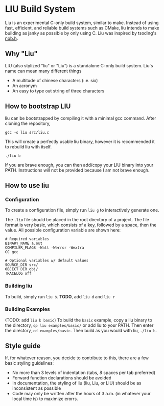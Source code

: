 # LIU Build System
Liu is an experimental C-only build system, similar to make. Instead of using fast, efficient, and reliable build systems such as CMake, liu intends to make building as janky as possible by only using C. Liu was inspired by tsoding's [nob.h](https://github.com/tsoding/nob.h).

## Why "Liu"
LIU (also stylized "liu" or "Liu") is a standalone C-only build system. Liu's name can mean many different things
 * A multitude of chinese characters (i.e. six)
 * An acronym
 * An easy to type out string of three characters

## How to bootstrap LIU
liu can be bootstrapped by compiling it with a minimal gcc command. After cloning the repository,
```
gcc -o liu src/liu.c
```
This will create a perfectly usable liu binary, however it is recommended it to rebuild liu with itself.
```
./liu b
```
If you are brave enough, you can then add/copy your LIU binary into your PATH. Instructions will not be provided because I am not brave enough.

## How to use liu
### Configuration
To create a configuration file, simply run `liu g` to interactively generate one.

The `.liu` file should be placed in the root directory of a project. The file format is very basic, which consists of a key, followed by a space, then the value. All possible configuration variable are shown here:
```
# Required variables
BINARY_NAME a.out
COMPILER_FLAGS -Wall -Werror -Wextra
CC gcc

# Optional variables w/ default values
SOURCE_DIR src/
OBJECT_DIR obj/
TRACELOG off
```
### Building liu
To build, simply run `liu b`. **TODO**, add `liu d` and `liu r`

### Building Examples
(TODO: add `liu b basic`)
To build the `basic` example, copy a liu binary to the directory, `cp liu examples/basic/` or add liu to your PATH. Then enter the directory, `cd examples/basic`. Then build as you would with liu, `./liu b`.

## Style guide
If, for whatever reason, you decide to contribute to this, there are a few basic styling guidelines:
 * No more than 3 levels of indentation (tabs, 8 spaces per tab preferred)
 * Forward function declarations should be avoided
 * In documentation, the styling of liu (liu, Liu, or LIU) should be as inconsistent as possible
 * Code may only be written after the hours of 3 a.m. (in whatever your local time is) to maximize erorrs.